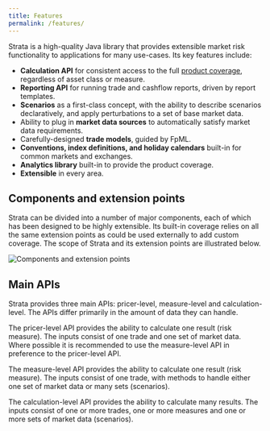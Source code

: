 ```yaml
---
title: Features
permalink: /features/
---
```


Strata is a high-quality Java library that provides extensible market risk functionality to applications for many use-cases.
Its key features include:

* **Calculation API** for consistent access to the full [product coverage]({{site.baseurl}}/product_coverage),
regardless of asset class or measure.
* **Reporting API** for running trade and cashflow reports, driven by report templates.
* **Scenarios** as a first-class concept, with the ability to describe scenarios declaratively, and apply
perturbations to a set of base market data.
* Ability to plug in **market data sources** to automatically satisfy market data requirements.
* Carefully-designed **trade models**, guided by FpML.
* **Conventions, index definitions, and holiday calendars** built-in for common markets and exchanges.
* **Analytics library** built-in to provide the product coverage.
* **Extensible** in every area.

## Components and extension points

Strata can be divided into a number of major components, each of which has been designed to be highly extensible.
Its built-in coverage relies on all the same extension points as could be used externally to add custom coverage.
The scope of Strata and its extension points are illustrated below.

<img alt="Components and extension points" src="{{site.baseurl}}/images/components.png" />

## Main APIs

Strata provides three main APIs: pricer-level, measure-level and calculation-level.
The APIs differ primarily in the amount of data they can handle.

The pricer-level API provides the ability to calculate one result (risk measure).
The inputs consist of one trade and one set of market data.
Where possible it is recommended to use the measure-level API in preference to the pricer-level API.

The measure-level API provides the ability to calculate one result (risk measure).
The inputs consist of one trade, with methods to handle either one set of market data or many sets (scenarios).

The calculation-level API provides the ability to calculate many results.
The inputs consist of one or more trades, one or more measures and one or more sets of market data (scenarios).
